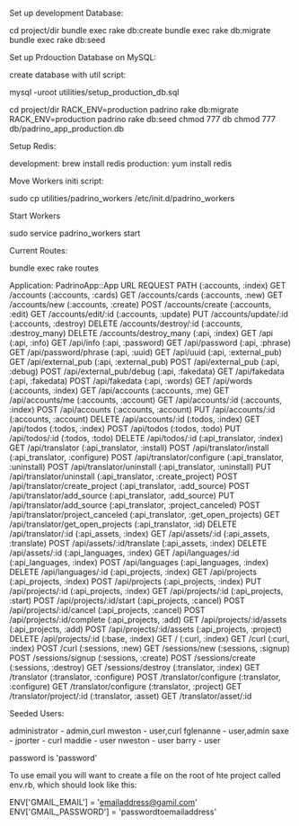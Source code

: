 Set up development Database:

cd project/dir
bundle exec rake db:create
bundle exec rake db:migrate
bundle exec rake db:seed



Set up Prdouction Database on MySQL:

create database with util script:

mysql -uroot utilities/setup_production_db.sql

cd project/dir
RACK_ENV=production padrino rake db:migrate
RACK_ENV=production padrino rake db:seed
chmod 777 db
chmod 777 db/padrino_app_production.db



Setup Redis:

development: brew install redis
production: yum install redis



Move Workers initi script:

sudo cp utilities/padrino_workers /etc/init.d/padrino_workers

Start Workers

sudo service padrino_workers start


Current Routes:

bundle exec rake routes

Application: PadrinoApp::App
    URL                                      REQUEST  PATH
    (:accounts, :index)                        GET    /accounts
    (:accounts, :cards)                        GET    /accounts/cards
    (:accounts, :new)                          GET    /accounts/new
    (:accounts, :create)                      POST    /accounts/create
    (:accounts, :edit)                         GET    /accounts/edit/:id
    (:accounts, :update)                       PUT    /accounts/update/:id
    (:accounts, :destroy)                    DELETE   /accounts/destroy/:id
    (:accounts, :destroy_many)               DELETE   /accounts/destroy_many
    (:api, :index)                             GET    /api
    (:api, :info)                              GET    /api/info
    (:api, :password)                          GET    /api/password
    (:api, :phrase)                            GET    /api/password/phrase
    (:api, :uuid)                              GET    /api/uuid
    (:api, :external_pub)                      GET    /api/external_pub
    (:api, :external_pub)                     POST    /api/external_pub
    (:api, :debug)                            POST    /api/external_pub/debug
    (:api, :fakedata)                          GET    /api/fakedata
    (:api, :fakedata)                         POST    /api/fakedata
    (:api, :words)                             GET    /api/words
    (:accounts, :index)                        GET    /api/accounts
    (:accounts, :me)                           GET    /api/accounts/me
    (:accounts, :account)                      GET    /api/accounts/:id
    (:accounts, :index)                       POST    /api/accounts
    (:accounts, :account)                      PUT    /api/accounts/:id
    (:accounts, :account)                    DELETE   /api/accounts/:id
    (:todos, :index)                           GET    /api/todos
    (:todos, :index)                          POST    /api/todos
    (:todos, :todo)                            PUT    /api/todos/:id
    (:todos, :todo)                          DELETE   /api/todos/:id
    (:api_translator, :index)                  GET    /api/translator
    (:api_translator, :install)               POST    /api/translator/install
    (:api_translator, :configure)             POST    /api/translator/configure
    (:api_translator, :uninstall)             POST    /api/translator/uninstall
    (:api_translator, :uninstall)              PUT    /api/translator/uninstall
    (:api_translator, :create_project)        POST    /api/translator/create_project
    (:api_translator, :add_source)            POST    /api/translator/add_source
    (:api_translator, :add_source)             PUT    /api/translator/add_source
    (:api_translator, :project_canceled)      POST    /api/translator/project_canceled
    (:api_translator, :get_open_projects)      GET    /api/translator/get_open_projects
    (:api_translator, :id)                   DELETE   /api/translator/:id
    (:api_assets, :index)                      GET    /api/assets/:id
    (:api_assets, :translate)                 POST    /api/assets/:id/translate
    (:api_assets, :index)                    DELETE   /api/assets/:id
    (:api_languages, :index)                   GET    /api/languages/:id
    (:api_languages, :index)                  POST    /api/languages
    (:api_languages, :index)                 DELETE   /api/languages/:id
    (:api_projects, :index)                    GET    /api/projects
    (:api_projects, :index)                   POST    /api/projects
    (:api_projects, :index)                    PUT    /api/projects/:id
    (:api_projects, :index)                    GET    /api/projects/:id
    (:api_projects, :start)                   POST    /api/projects/:id/start
    (:api_projects, :cancel)                  POST    /api/projects/:id/cancel
    (:api_projects, :cancel)                  POST    /api/projects/:id/complete
    (:api_projects, :add)                      GET    /api/projects/:id/assets
    (:api_projects, :add)                     POST    /api/projects/:id/assets
    (:api_projects, :project)                DELETE   /api/projects/:id
    (:base, :index)                            GET    /
    (:curl, :index)                            GET    /curl
    (:curl, :index)                           POST    /curl
    (:sessions, :new)                          GET    /sessions/new
    (:sessions, :signup)                      POST    /sessions/signup
    (:sessions, :create)                      POST    /sessions/create
    (:sessions, :destroy)                      GET    /sessions/destroy
    (:translator, :index)                      GET    /translator
    (:translator, :configure)                 POST    /translator/configure
    (:translator, :configure)                  GET    /translator/configure
    (:translator, :project)                    GET    /translator/project/:id
    (:translator, :asset)                      GET    /translator/asset/:id


Seeded Users:

administrator - admin,curl
mweston - user,curl
fglenanne - user,admin
saxe - 
jporter - curl
maddie - user
nweston - user
barry - user

password is 'password'

To use email you will want to create a file on the root of hte project called env.rb, which should look like this:

ENV['GMAIL_EMAIL'] = 'emailaddress@gamil.com'
ENV['GMAIL_PASSWORD'] = 'passwordtoemailaddress'

